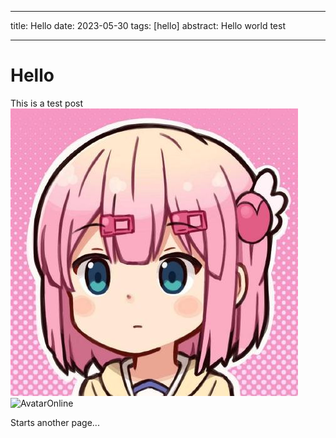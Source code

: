 ------

title: Hello
date: 2023-05-30
tags: [hello]
abstract: Hello world test

------

# Hello

This is a test post
![Avatar](assets/2023-05-30_hello/avatar.jpg)
![AvatarOnline](https://avatars.githubusercontent.com/u/81511507?v=4)



Starts another page...
